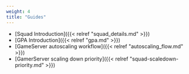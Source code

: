 ```yaml
---
weight: 4
title: "Guides"
---
```


* [Squad Introduction]({{< relref "squad_details.md" >}})
* [GPA Introduction]({{< relref "gpa.md" >}})
* [GameServer autoscaling workflow]({{< relref "autoscaling_flow.md" >}})
* [GamerServer scaling down priority]({{< relref "squad-scaledown-priority.md" >}})
